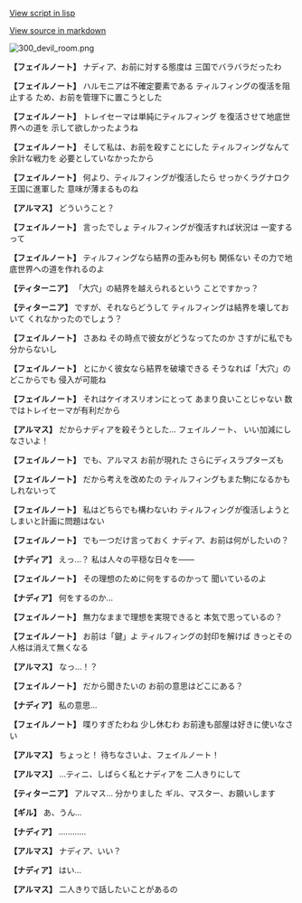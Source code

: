 [View script in lisp](../scripts/100605050.txt)

[View source in markdown](100605050.md)

![300_devil_room.png](../images/backgrounds/300_devil_room.png)

**【フェイルノート】**
ナディア、お前に対する態度は
三国でバラバラだったわ

**【フェイルノート】**
ハルモニアは不確定要素である
ティルフィングの復活を阻止する
ため、お前を管理下に置こうとした

**【フェイルノート】**
トレイセーマは単純にティルフィング
を復活させて地底世界への道を
示して欲しかったようね

**【フェイルノート】**
そして私は、お前を殺すことにした
ティルフィングなんて余計な戦力を
必要としていなかったから

**【フェイルノート】**
何より、ティルフィングが復活したら
せっかくラグナロク王国に進軍した
意味が薄まるものね

**【アルマス】**
どういうこと？

**【フェイルノート】**
言ったでしょ
ティルフィングが復活すれば状況は
一変するって

**【フェイルノート】**
ティルフィングなら結界の歪みも何も
関係ない
その力で地底世界への道を作れるのよ

**【ティターニア】**
「大穴」の結界を越えられるという
ことですかっ？

**【ティターニア】**
ですが、それならどうして
ティルフィングは結界を壊しておいて
くれなかったのでしょう？

**【フェイルノート】**
さあね
その時点で彼女がどうなってたのか
さすがに私でも分からないし

**【フェイルノート】**
とにかく彼女なら結界を破壊できる
そうなれば「大穴」のどこからでも
侵入が可能ね

**【フェイルノート】**
それはケイオスリオンにとって
あまり良いことじゃない
数ではトレイセーマが有利だから

**【アルマス】**
だからナディアを殺そうとした…
フェイルノート、
いい加減にしなさいよ！

**【フェイルノート】**
でも、アルマス
お前が現れた
さらにディスラプターズも

**【フェイルノート】**
だから考えを改めたの
ティルフィングもまた駒になるかも
しれないって

**【フェイルノート】**
私はどちらでも構わないわ
ティルフィングが復活しようと
しまいと計画に問題はない

**【フェイルノート】**
でも一つだけ言っておく
ナディア、お前は何がしたいの？

**【ナディア】**
えっ…？
私は人々の平穏な日々を――

**【フェイルノート】**
その理想のために何をするのかって
聞いているのよ

**【ナディア】**
何をするのか…

**【フェイルノート】**
無力なままで理想を実現できると
本気で思っているの？

**【フェイルノート】**
お前は「鍵」よ
ティルフィングの封印を解けば
きっとその人格は消えて無くなる

**【アルマス】**
なっ…！？

**【フェイルノート】**
だから聞きたいの
お前の意思はどこにある？

**【ナディア】**
私の意思…

**【フェイルノート】**
喋りすぎたわね
少し休むわ
お前達も部屋は好きに使いなさい

**【アルマス】**
ちょっと！
待ちなさいよ、フェイルノート！

**【アルマス】**
…ティニ、しばらく私とナディアを
二人きりにして

**【ティターニア】**
アルマス…
分かりました
ギル、マスター、お願いします

**【ギル】**
あ、うん…

**【ナディア】**
…………

**【アルマス】**
ナディア、いい？

**【ナディア】**
はい…

**【アルマス】**
二人きりで話したいことがあるの